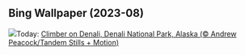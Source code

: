 ## Bing Wallpaper (2023-08)
![](https://www.bing.com/th?id=OHR.DenaliClimber_EN-GB1414013985_UHD.jpg&w=1000)Today: [Climber on Denali, Denali National Park, Alaska (© Andrew Peacock/Tandem Stills + Motion)](https://www.bing.com/th?id=OHR.DenaliClimber_EN-GB1414013985_UHD.jpg)
